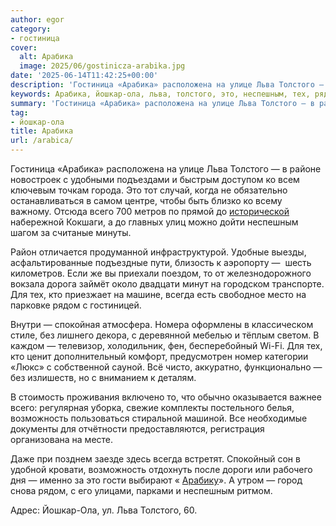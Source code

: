 ```yaml
---
author: egor
category:
- гостиница
cover:
  alt: Арабика
  image: 2025/06/gostinicza-arabika.jpg
date: '2025-06-14T11:42:25+00:00'
description: 'Гостиница «Арабика» расположена на улице Льва Толстого — в районе новостроек с удобными подъездами и быстрым доступом ко всем ключевым точкам города. Это...'
keywords: Арабика, йошкар-ола, льва, толстого, это, неспешным, тех, рядом, возможность, гостиница, арабика, расположена, улице, районе, новостроек, удобными, подъездами
summary: 'Гостиница «Арабика» расположена на улице Льва Толстого — в районе новостроек с удобными подъездами и быстрым доступом ко всем ключевым точкам города. Это...'
tag:
- йошкар-ола
title: Арабика
url: /arabica/
---
```


Гостиница «Арабика» расположена на улице Льва Толстого — в районе новостроек с удобными подъездами и быстрым доступом ко всем ключевым точкам города. Это тот случай, когда не обязательно останавливаться в самом центре, чтобы быть близко ко всему важному. Отсюда всего 700 метров по прямой до [исторической](/istoricheskaya-naberezhnaya/) набережной Кокшаги, а до главных улиц можно дойти неспешным шагом за считаные минуты.

Район отличается продуманной инфраструктурой. Удобные выезды, асфальтированные подъездные пути, близость к аэропорту —  шесть километров. Если же вы приехали поездом, то от железнодорожного вокзала дорога займёт около двадцати минут на городском транспорте. Для тех, кто приезжает на машине, всегда есть свободное место на парковке рядом с гостиницей.

Внутри — спокойная атмосфера. Номера оформлены в классическом стиле, без лишнего декора, с деревянной мебелью и тёплым светом. В каждом — телевизор, холодильник, фен, бесперебойный Wi-Fi. Для тех, кто ценит дополнительный комфорт, предусмотрен номер категории «Люкс» с собственной сауной. Всё чисто, аккуратно, функционально — без излишеств, но с вниманием к деталям.

В стоимость проживания включено то, что обычно оказывается важнее всего: регулярная уборка, свежие комплекты постельного белья, возможность пользоваться стиральной машиной. Все необходимые документы для отчётности предоставляются, регистрация организована на месте.

Даже при позднем заезде здесь всегда встретят. Спокойный сон в удобной кровати, возможность отдохнуть после дороги или рабочего дня — именно за это гости выбирают « [Арабику](https://tvil.ru/city/yoshkar-ola/hotels/1005159/)». А утром — город снова рядом, с его улицами, парками и неспешным ритмом.

Адрес: Йошкар-Ола, ул. Льва Толстого, 60.